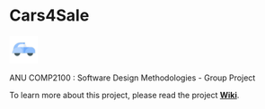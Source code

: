# Cars4Sale

<img src="https://github.com/Vesper-Lin/Cars4Sale/blob/master/app/src/main/ic_launcher-playstore.png" width="50" height="50">

ANU COMP2100 : Software Design Methodologies - Group Project

To learn more about this project, please read the project [**Wiki**](https://github.com/Vesper-Lin/Cars4Sale/wiki).
